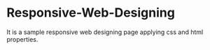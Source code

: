 # Responsive-Web-Designing
It is a sample responsive web designing page applying css and html properties.

